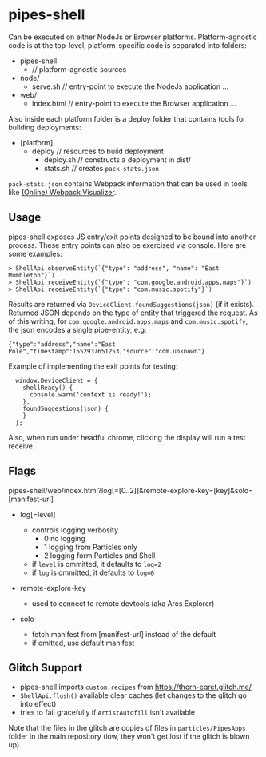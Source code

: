 # pipes-shell

Can be executed on either NodeJs or Browser platforms. Platform-agnostic code is at the top-level, platform-specific code is separated into folders:

- pipes-shell
  * // platform-agnostic sources
- node/
  - serve.sh // entry-point to execute the NodeJs application
  ...
- web/
  - index.html // entry-point to execute the Browser application
  ...

Also inside each platform folder is a deploy folder that contains tools for building deployments:

- [platform]
  - deploy // resources to build deployment
    - deploy.sh // constructs a deployment in dist/
    - stats.sh // creates `pack-stats.json`

`pack-stats.json` contains Webpack information that can be used in tools like [(Online) Webpack Visualizer](https://chrisbateman.github.io/webpack-visualizer/).

## Usage

pipes-shell exposes JS entry/exit points designed to be bound into another process. These entry points can also be exercised via console. Here are some examples:

```
> ShellApi.observeEntity(`{"type": "address", "name": "East Mumbleton"}`)
> ShellApi.receiveEntity(`{"type": "com.google.android.apps.maps"}`)
> ShellApi.receiveEntity(`{"type": "com.music.spotify"}`)
```
Results are returned via `DeviceClient.foundSuggestions(json)` (if it exists). Returned JSON depends on the type of entity that triggered the request. As of this writing, for `com.google.android.apps.maps` and `com.music.spotify`, the json encodes a single pipe-entity, e.g:

`{"type":"address","name":"East Pole","timestamp":1552937651253,"source":"com.unknown"}`



Example of implementing the exit points for testing:
```
  window.DeviceClient = {
    shellReady() {
      console.warn('context is ready!');
    },
    foundSuggestions(json) {
    }
  };
```
Also, when run under headful chrome, clicking the display will run a test receive.

## Flags

pipes-shell/web/index.html?log[=[0..2]]&remote-explore-key=[key]&solo=[manifest-url]

- log[=level]
  - controls logging verbosity
    - 0 no logging
    - 1 logging from Particles only
    - 2 logging form Particles and Shell
  - if `level` is ommitted, it defaults to `log=2`
  - if `log` is ommitted, it defaults to `log=0`

- remote-explore-key
  - used to connect to remote devtools (aka Arcs Explorer)

- solo
  - fetch manifest from [manifest-url] instead of the default
  - if omitted, use default manifest

## Glitch Support

- pipes-shell imports `custom.recipes` from https://thorn-egret.glitch.me/
- `ShellApi.flush()` available clear caches (let changes to the glitch go into effect)
- tries to fail gracefully if `ArtistAutofill` isn't available

Note that the files in the glitch are copies of files in `particles/PipesApps` folder in the main repository (iow, they won't get lost if the glitch is blown up).
